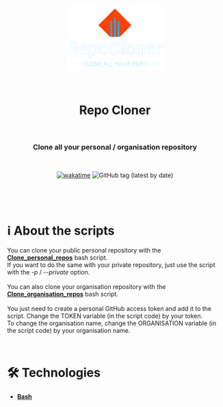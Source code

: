 <p align="center">
    <br><img width="auto" height="150" src="./Logo.png" alt="Logo">
</p>

<h1 align="center">
    <br>
    Repo Cloner
    <br>
</h1>

&nbsp;

<h3 align="center">Clone all your personal / organisation repository</h3>

&nbsp;

<p align="center">
    <a href="https://wakatime.com/badge/github/Morilhat-Paul/RepoCloner"><img src="https://wakatime.com/badge/github/Morilhat-Paul/RepoCloner.svg" alt="wakatime"></a>
    <img alt="GitHub tag (latest by date)" src="https://img.shields.io/github/v/tag/Morilhat-Paul/RepoCloner?style=plastic">
</p>

&nbsp;
</p>

&nbsp;
&nbsp;

# ℹ️ About the scripts

You can clone your public personal repository with the [**Clone_personal_repos**](Clone_personal_repos.sh) bash script.<br>
If you want to do the same with your private repository, just use the script with the *-p* / *--private* option.<br>
<br>
You can also clone your organisation repository with the [**Clone_organisation_repos**](Clone_organisation_repos.sh) bash script.<br>
<br>
You just need to create a personal GitHub access token and add it to the script. Change the TOKEN variable (in the script code) by your token.<br>
To change the organisation name, change the ORGANISATION variable (in the script code) by your organisation name.

&nbsp;
&nbsp;

# 🛠️ Technologies

- [**Bash**](https://www.gnu.org/software/bash/manual/bash.html)

